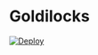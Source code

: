 # Goldilocks
[![Deploy](https://github.com/fanoway/goldilocks/actions/workflows/deploy.yml/badge.svg)](https://github.com/fanoway/goldilocks/actions/workflows/deploy.yml)
